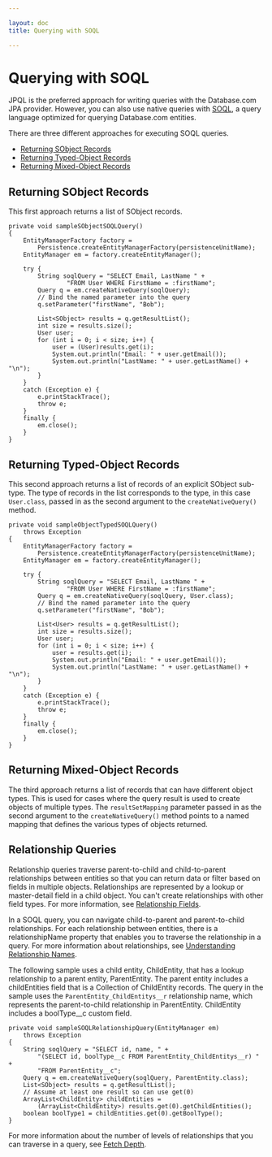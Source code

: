 ```yaml
---

layout: doc
title: Querying with SOQL

---
```

# Querying with SOQL
JPQL is the preferred approach for writing queries with the Database.com JPA provider. However, you can also use native queries with [SOQL](http://www.salesforce.com/us/developer/docs/api/index_Left.htm#StartTopic=Content/sforce_api_calls_soql.htm), a query language optimized for querying Database.com entities.

There are three different approaches for executing SOQL queries.

+ [Returning SObject Records](#sobject)
+ [Returning Typed-Object Records](#typedObject)
+ [Returning Mixed-Object Records](#mixedObject)

<a name="sobject"> </a>
## Returning SObject Records
This first approach returns a list of SObject records.

    private void sampleSObjectSOQLQuery()
    {
        EntityManagerFactory factory =
            Persistence.createEntityManagerFactory(persistenceUnitName);
        EntityManager em = factory.createEntityManager();
    
        try {
            String soqlQuery = "SELECT Email, LastName " +
                    "FROM User WHERE FirstName = :firstName";
            Query q = em.createNativeQuery(soqlQuery);
            // Bind the named parameter into the query
            q.setParameter("firstName", "Bob");
    
            List<SObject> results = q.getResultList();
            int size = results.size();
            User user;
            for (int i = 0; i < size; i++) {
                user = (User)results.get(i);
                System.out.println("Email: " + user.getEmail());
                System.out.println("LastName: " + user.getLastName() + "\n");
            }
        }
        catch (Exception e) {
            e.printStackTrace();
            throw e;
        }
        finally {
            em.close();
        }
    }

<a name="typedObject"> </a>
## Returning Typed-Object Records
This second approach returns a list of records of an explicit SObject sub-type. The type of records in the list corresponds to
the type, in this case <code>User.class</code>, passed in as the second argument to the <code>createNativeQuery()</code> method.

    private void sampleObjectTypedSOQLQuery()
        throws Exception
    {
        EntityManagerFactory factory =
            Persistence.createEntityManagerFactory(persistenceUnitName);
        EntityManager em = factory.createEntityManager();
    
        try {
            String soqlQuery = "SELECT Email, LastName " +
                    "FROM User WHERE FirstName = :firstName";
            Query q = em.createNativeQuery(soqlQuery, User.class);
            // Bind the named parameter into the query
            q.setParameter("firstName", "Bob");
    
            List<User> results = q.getResultList();
            int size = results.size();
            User user;
            for (int i = 0; i < size; i++) {
                user = results.get(i);
                System.out.println("Email: " + user.getEmail());
                System.out.println("LastName: " + user.getLastName() + "\n");
            }
        }
        catch (Exception e) {
            e.printStackTrace();
            throw e;
        }
        finally {
            em.close();
        }
    }

<a name="mixedObject"> </a>
## Returning Mixed-Object Records
The third approach returns a list of records that can have different object types. This is used for cases where the query result
is used to create objects of multiple types. The <code>resultSetMapping</code> parameter passed in as the second argument to the
<code>createNativeQuery()</code> method points to a named mapping that defines the various types of objects returned.

## Relationship Queries
Relationship queries traverse parent-to-child and child-to-parent relationships between entities so that you can return data
or filter based on fields in multiple objects. Relationships are represented by a lookup or master-detail field in a child object.
You can't create relationships with other field types. For more information, see [Relationship Fields](database-com-datatypes#relFields).

In a SOQL query, you can navigate child-to-parent and parent-to-child relationships. For each relationship between entities,
there is a relationshipName property that enables you to traverse the relationship in a query. For more information about
relationships, see [Understanding Relationship Names](http://www.salesforce.com/us/developer/docs/api/index_Left.htm#StartTopic=Content/sforce_api_calls_soql_relationships.htm).

The following sample uses a child entity, ChildEntity, that has a lookup relationship to a parent entity, ParentEntity. The
parent entity includes a childEntities field that is a Collection of ChildEntity records. The query in the sample
uses the <code>ParentEntity_ChildEntitys\__r</code> relationship name, which represents the parent-to-child relationship in
ParentEntity. ChildEntity includes a boolType\__c custom field.

    private void sampleSOQLRelationshipQuery(EntityManager em)
        throws Exception
    {
        String soqlQuery = "SELECT id, name, " +
            "(SELECT id, boolType__c FROM ParentEntity_ChildEntitys__r) " +
            "FROM ParentEntity__c";
        Query q = em.createNativeQuery(soqlQuery, ParentEntity.class);
        List<SObject> results = q.getResultList();
        // Assume at least one result so can use get(0)
        ArrayList<ChildEntity> childEntities =
            (ArrayList<ChildEntity>) results.get(0).getChildEntities();
        boolean boolType1 = childEntities.get(0).getBoolType();
    }
    
For more information about the number of levels of relationships that you can traverse in a query, see [Fetch Depth](jpa-queries#fetchDepth).
